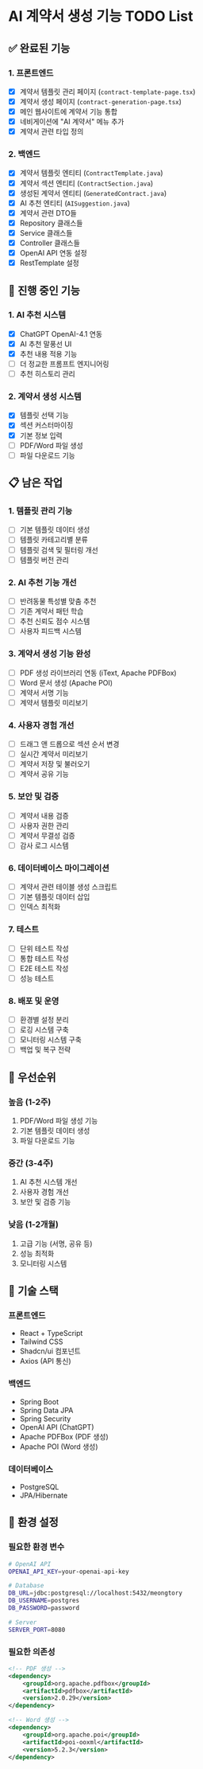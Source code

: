 # AI 계약서 생성 기능 TODO List

## ✅ 완료된 기능

### 1. 프론트엔드
- [x] 계약서 템플릿 관리 페이지 (`contract-template-page.tsx`)
- [x] 계약서 생성 페이지 (`contract-generation-page.tsx`)
- [x] 메인 웹사이트에 계약서 기능 통합
- [x] 네비게이션에 "AI 계약서" 메뉴 추가
- [x] 계약서 관련 타입 정의

### 2. 백엔드
- [x] 계약서 템플릿 엔티티 (`ContractTemplate.java`)
- [x] 계약서 섹션 엔티티 (`ContractSection.java`)
- [x] 생성된 계약서 엔티티 (`GeneratedContract.java`)
- [x] AI 추천 엔티티 (`AISuggestion.java`)
- [x] 계약서 관련 DTO들
- [x] Repository 클래스들
- [x] Service 클래스들
- [x] Controller 클래스들
- [x] OpenAI API 연동 설정
- [x] RestTemplate 설정

## 🔄 진행 중인 기능

### 1. AI 추천 시스템
- [x] ChatGPT OpenAI-4.1 연동
- [x] AI 추천 말풍선 UI
- [x] 추천 내용 적용 기능
- [ ] 더 정교한 프롬프트 엔지니어링
- [ ] 추천 히스토리 관리

### 2. 계약서 생성 시스템
- [x] 템플릿 선택 기능
- [x] 섹션 커스터마이징
- [x] 기본 정보 입력
- [ ] PDF/Word 파일 생성
- [ ] 파일 다운로드 기능

## 📋 남은 작업

### 1. 템플릿 관리 기능
- [ ] 기본 템플릿 데이터 생성
- [ ] 템플릿 카테고리별 분류
- [ ] 템플릿 검색 및 필터링 개선
- [ ] 템플릿 버전 관리

### 2. AI 추천 기능 개선
- [ ] 반려동물 특성별 맞춤 추천
- [ ] 기존 계약서 패턴 학습
- [ ] 추천 신뢰도 점수 시스템
- [ ] 사용자 피드백 시스템

### 3. 계약서 생성 기능 완성
- [ ] PDF 생성 라이브러리 연동 (iText, Apache PDFBox)
- [ ] Word 문서 생성 (Apache POI)
- [ ] 계약서 서명 기능
- [ ] 계약서 템플릿 미리보기

### 4. 사용자 경험 개선
- [ ] 드래그 앤 드롭으로 섹션 순서 변경
- [ ] 실시간 계약서 미리보기
- [ ] 계약서 저장 및 불러오기
- [ ] 계약서 공유 기능

### 5. 보안 및 검증
- [ ] 계약서 내용 검증
- [ ] 사용자 권한 관리
- [ ] 계약서 무결성 검증
- [ ] 감사 로그 시스템

### 6. 데이터베이스 마이그레이션
- [ ] 계약서 관련 테이블 생성 스크립트
- [ ] 기본 템플릿 데이터 삽입
- [ ] 인덱스 최적화

### 7. 테스트
- [ ] 단위 테스트 작성
- [ ] 통합 테스트 작성
- [ ] E2E 테스트 작성
- [ ] 성능 테스트

### 8. 배포 및 운영
- [ ] 환경별 설정 분리
- [ ] 로깅 시스템 구축
- [ ] 모니터링 시스템 구축
- [ ] 백업 및 복구 전략

## 🎯 우선순위

### 높음 (1-2주)
1. PDF/Word 파일 생성 기능
2. 기본 템플릿 데이터 생성
3. 파일 다운로드 기능

### 중간 (3-4주)
1. AI 추천 시스템 개선
2. 사용자 경험 개선
3. 보안 및 검증 기능

### 낮음 (1-2개월)
1. 고급 기능 (서명, 공유 등)
2. 성능 최적화
3. 모니터링 시스템

## 📝 기술 스택

### 프론트엔드
- React + TypeScript
- Tailwind CSS
- Shadcn/ui 컴포넌트
- Axios (API 통신)

### 백엔드
- Spring Boot
- Spring Data JPA
- Spring Security
- OpenAI API (ChatGPT)
- Apache PDFBox (PDF 생성)
- Apache POI (Word 생성)

### 데이터베이스
- PostgreSQL
- JPA/Hibernate

## 🔧 환경 설정

### 필요한 환경 변수
```bash
# OpenAI API
OPENAI_API_KEY=your-openai-api-key

# Database
DB_URL=jdbc:postgresql://localhost:5432/meongtory
DB_USERNAME=postgres
DB_PASSWORD=password

# Server
SERVER_PORT=8080
```

### 필요한 의존성
```xml
<!-- PDF 생성 -->
<dependency>
    <groupId>org.apache.pdfbox</groupId>
    <artifactId>pdfbox</artifactId>
    <version>2.0.29</version>
</dependency>

<!-- Word 생성 -->
<dependency>
    <groupId>org.apache.poi</groupId>
    <artifactId>poi-ooxml</artifactId>
    <version>5.2.3</version>
</dependency>
``` 